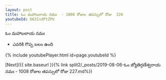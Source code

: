 ```yaml
---
layout: post
title: ఓం మహాబలాయ నమః  - 1008 రోజుల తపస్సులో రోజు  226
youtubeId: D63IsdPtZPU
---
```

 
 
 ఓం మహాబలాయ నమః  
 
 -  ఎవరికి గొప్ప బలం ఉంది 
 
  
 
  
 
 
 
 
 
 


{% include youtubePlayer.html id=page.youtubeId %}
 
[Next]({{ site.baseurl }}{% link  split2/_posts/2019-08-06-ఓం జ్యోతిర్గణేశ్వరాయ నమః  - 1008 రోజుల తపస్సులో రోజు  227.md%})
 
